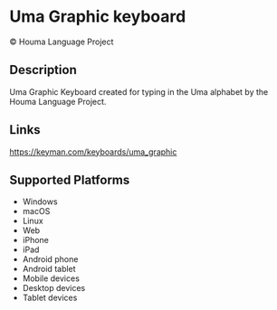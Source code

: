 Uma Graphic keyboard
==============

© Houma Language Project

Description
-----------

Uma Graphic Keyboard created for typing in the Uma alphabet by the Houma Language Project.

Links
-----
https://keyman.com/keyboards/uma_graphic

Supported Platforms
-------------------
 * Windows
 * macOS
 * Linux
 * Web
 * iPhone
 * iPad
 * Android phone
 * Android tablet
 * Mobile devices
 * Desktop devices
 * Tablet devices

